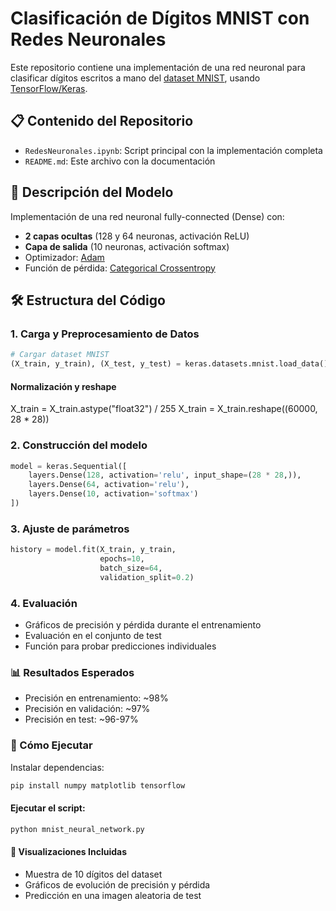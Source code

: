 # Clasificación de Dígitos MNIST con Redes Neuronales

Este repositorio contiene una implementación de una red neuronal para clasificar dígitos escritos a mano del [dataset MNIST](https://es.wikipedia.org/wiki/Base_de_datos_MNIST), usando [TensorFlow/Keras](https://es.wikipedia.org/wiki/Keras).

## 📋 Contenido del Repositorio
- `RedesNeuronales.ipynb`: Script principal con la implementación completa
- `README.md`: Este archivo con la documentación

## 🧠 Descripción del Modelo
Implementación de una red neuronal fully-connected (Dense) con:
- **2 capas ocultas** (128 y 64 neuronas, activación ReLU)
- **Capa de salida** (10 neuronas, activación softmax)
- Optimizador: [Adam](https://es.wikipedia.org/wiki/Descenso_de_gradiente_estoc%C3%A1stico#Adam)
- Función de pérdida: [Categorical Crossentropy](https://keras.io/api/losses/probabilistic_losses/#categoricalcrossentropy-class)

## 🛠️ Estructura del Código

### 1. Carga y Preprocesamiento de Datos
```python
# Cargar dataset MNIST
(X_train, y_train), (X_test, y_test) = keras.datasets.mnist.load_data()
```

#### Normalización y reshape
X_train = X_train.astype("float32") / 255
X_train = X_train.reshape((60000, 28 * 28))

### 2. Construcción del modelo
```python
model = keras.Sequential([
    layers.Dense(128, activation='relu', input_shape=(28 * 28,)),
    layers.Dense(64, activation='relu'),
    layers.Dense(10, activation='softmax')
])
```
### 3. Ajuste de parámetros
```python
history = model.fit(X_train, y_train,
                    epochs=10,
                    batch_size=64,
                    validation_split=0.2)
```
### 4. Evaluación
- Gráficos de precisión y pérdida durante el entrenamiento
- Evaluación en el conjunto de test
- Función para probar predicciones individuales

### 📊 Resultados Esperados
- Precisión en entrenamiento: ~98%
- Precisión en validación: ~97%
- Precisión en test: ~96-97%

### 🚀 Cómo Ejecutar
Instalar dependencias:
```python
pip install numpy matplotlib tensorflow
```
#### Ejecutar el script:
```python
python mnist_neural_network.py
```
#### 📌 Visualizaciones Incluidas
- Muestra de 10 dígitos del dataset
- Gráficos de evolución de precisión y pérdida
- Predicción en una imagen aleatoria de test
